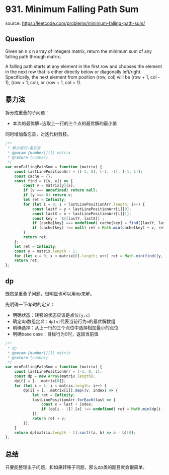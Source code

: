 # 931. Minimum Falling Path Sum

source: <https://leetcode.com/problems/minimum-falling-path-sum/>

## Question

Given an n x n array of integers matrix, return the minimum sum of any falling path through matrix.

A falling path starts at any element in the first row and chooses the element in the next row that is either directly below or diagonally left/right. Specifically, the next element from position (row, col) will be (row + 1, col - 1), (row + 1, col), or (row + 1, col + 1).

## 暴力法

拆分成重叠的子问题：

- 本次的最优解=选取上一行的三个点的最优解的最小值

同时增加备忘录，对迭代树剪枝。

```ts
/**
 * 暴力递归+备忘录
 * @param {number[][]} matrix
 * @return {number}
 */
var minFallingPathSum = function (matrix) {
    const lastLinePositionArr = [[-1, 0], [-1, -1], [-1, 1]];
    const cache = {};
    const find = ([y, x]) => {
        const v = matrix[y][x];
        if (v === undefined) return null;
        if (y === 0) return v;
        let ret = Infinity;
        for (let i = 0; i < lastLinePositionArr.length; i++) {
            const lastY = y + lastLinePositionArr[i][0];
            const lastX = x + lastLinePositionArr[i][1];
            const key = `${[lastY, lastX]}`;
            if (cache[key] === undefined) cache[key] = find([lastY, lastX]);
            if (cache[key] !== null) ret = Math.min(cache[key] + v, ret);
        }
        return ret;
    };
    let ret = Infinity;
    const y = matrix.length - 1;
    for (let x = 0; x < matrix[0].length; x++) ret = Math.min(find([y, x]), ret);
    return ret;
};
```

## dp

既然是重叠子问题，很明显也可以用dp来解。

先明确一下dp时的定义：

- 明确状态：转移的状态应该是点位`[y,x]`
- 确定dp数组定义：`dp[n]`代表当前行为`n`的最优解数组
- 明确选择：从上一行的三个点位中选择相加最小的点位
- 明确base case：目标行为0时，返回当前值

```js
/**
 * dp
 * @param {number[][]} matrix
 * @return {number}
 */
var minFallingPathSum = function (matrix) {
    const lastLinePositionArr = [-1, 0, 1];
    const dp = new Array(matrix.length);
    dp[0] = [...matrix[0]];
    for (let i = 1; i < matrix.length; i++) {
        dp[i] = [...matrix[i]].map((v, index) => {
            let ret = Infinity;
            lastLinePositionArr.forEach(last => {
                const x = last + index;
                if (dp[i - 1]?.[x] !== undefined) ret = Math.min(dp[i - 1][x], ret);
            });
            return ret + v;
        });
    }
    return dp[matrix.length - 1].sort((a, b) => a - b)[0];
};
```

## 总结

只要能整理出子问题，和如果转移子问题，那么dp类的题目就会很简单。
